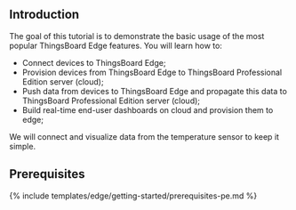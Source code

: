 ## Introduction

The goal of this tutorial is to demonstrate the basic usage of the most popular ThingsBoard Edge features. You will learn how to:

- Connect devices to ThingsBoard Edge;
- Provision devices from ThingsBoard Edge to ThingsBoard Professional Edition server (cloud); 
- Push data from devices to ThingsBoard Edge and propagate this data to ThingsBoard Professional Edition server (cloud);
- Build real-time end-user dashboards on cloud and provision them to edge;

We will connect and visualize data from the temperature sensor to keep it simple.

## Prerequisites

{% include templates/edge/getting-started/prerequisites-pe.md %}
